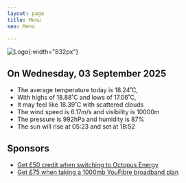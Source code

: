 ```yaml
---
layout: page
title: Menu
seo: Menu

---
```


![Logo](/images/logo.jpg){:width="832px"}

<!-- weather_marker starts -->
## On Wednesday, 03 September 2025

- The average temperature today is 18.24˚C,
- With highs of 18.88˚C and lows of 17.06˚C,
- It may feel like 18.39˚C with scattered clouds
- The wind speed is 6.17m/s and visibility is 10000m
- The pressure is 992hPa and humidity is 87%
- The sun will rise at 05:23 and set at 18:52

<!-- weather_marker ends -->

## Sponsors

- [Get £50 credit when switching to Octopus Energy](https://bit.ly/3oD1nnS)
- [Get £75 when taking a 1000mb YouFibre broadband plan](https://aklam.io/91zWhU?)
